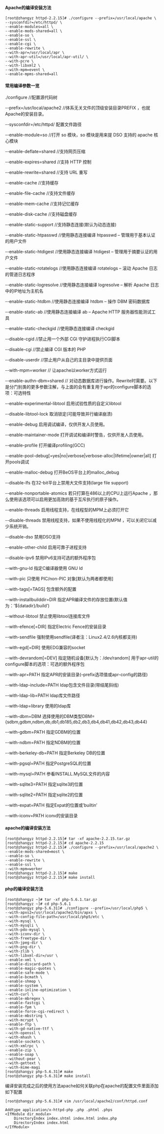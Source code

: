 #### Apache的编译安装方法

```shell
[root@zhangyz httpd-2.2.15]# ./configure --prefix=/usr/local/apache \
--sysconfdir=/etc/httpd/ \
--enable-modules=all \
--enable-mods-shared=all \
--enable-so \
--enable-ssl \
--enable-cgi \
--enable-rewrite \
--with-apr=/usr/local/apr \
--with-apr-util=/usr/local/apr-util/ \
--with-pcre \
--with-libxml2 \
--with-mpm=event \
--enable-mpms-shared=all
```

#### 常用编译参数一览

./configure //配置源代码树

--prefix=/usr/local/apache2 //体系无关文件的顶级安装目录PREFIX ，也就Apache的安装目录。

--sysconfdir=/etc/httpd/ 配置文件路径

--enable-module=so //打开 so 模块，so 模块是用来提 DSO 支持的 apache 核心模块

--enable-deflate=shared //支持网页压缩

--enable-expires=shared //支持 HTTP 控制

--enable-rewrite=shared //支持 URL 重写

--enable-cache //支持缓存

--enable-file-cache //支持文件缓存

--enable-mem-cache //支持记忆缓存

--enable-disk-cache //支持磁盘缓存

--enable-static-support //支持静态连接(默认为动态连接)

--enable-static-htpasswd //使用静态连接编译 htpasswd – 管理用于基本认证的用户文件

--enable-static-htdigest //使用静态连接编译 htdigest – 管理用于摘要认证的用户文件

--enable-static-rotatelogs //使用静态连接编译 rotatelogs – 滚动 Apache 日志的管道日志程序

--enable-static-logresolve //使用静态连接编译 logresolve – 解析 Apache 日志中的IP地址为主机名

--enable-static-htdbm //使用静态连接编译 htdbm – 操作 DBM 密码数据库

--enable-static-ab //使用静态连接编译 ab – Apache HTTP 服务器性能测试工具

--enable-static-checkgid //使用静态连接编译 checkgid

--disable-cgid //禁止用一个外部 CGI 守护进程执行CGI脚本

--disable-cgi //禁止编译 CGI 版本的 PHP

--disable-userdir //禁止用户从自己的主目录中提供页面

--with-mpm=worker // 让apache以worker方式运行

--enable-authn-dbm=shared // 对动态数据库进行操作。Rewrite时需要。以下是分门别类的更多参数注解，与上面的会有重复用于apr的configure脚本的选项：可选特性

--enable-experimental-libtool 启用试验性质的自定义libtool

--disable-libtool-lock 取消锁定(可能导致并行编译崩溃)

--enable-debug 启用调试编译，仅供开发人员使用。

--enable-maintainer-mode 打开调试和编译时警告，仅供开发人员使用。

--enable-profile 打开编译profiling(GCC)

--enable-pool-debug[=yes|no|verbose|verbose-alloc|lifetime|owner|all] 打开pools调试

--enable-malloc-debug 打开BeOS平台上的malloc_debug

--disable-lfs 在32-bit平台上禁用大文件支持(large file support)

--enable-nonportable-atomics 若只打算在486以上的CPU上运行Apache ，那么使用该选项可以启用更加高效的基于互斥执行的原子操作。

--enable-threads 启用线程支持，在线程型的MPM上必须打开它

--disable-threads 禁用线程支持，如果不使用线程化的MPM ，可以关闭它以减少系统开销。

--disable-dso 禁用DSO支持

--enable-other-child 启用可靠子进程支持

--disable-ipv6 禁用IPv6支持可选的额外程序包

--with-gnu-ld 指定C编译器使用 GNU ld

--with-pic 只使用 PIC/non-PIC 对象[默认为两者都使用]

--with-tags[=TAGS] 包含额外的配置

--with-installbuilddir=DIR 指定APR编译文件的存放位置(默认值为：’${datadir}/build’)

--without-libtool 禁止使用libtool连接库文件

--with-efence[=DIR] 指定Electric Fence的安装目录

--with-sendfile 强制使用sendfile(译者注：Linux2.4/2.6内核都支持)

--with-egd[=DIR] 使用EDG兼容的socket

--with-devrandom[=DEV] 指定随机设备[默认为：/dev/random] 用于apr-util的configure脚本的选项：可选的额外程序包

--with-apr=PATH 指定APR的安装目录(–prefix选项值或apr-config的路径)

--with-ldap-include=PATH ldap包含文件目录(带结尾斜线)

--with-ldap-lib=PATH ldap库文件路径

--with-ldap=library 使用的ldap库

--with-dbm=DBM 选择使用的DBM类型DBM={sdbm,gdbm,ndbm,db,db1,db185,db2,db3,db4,db41,db42,db43,db44}

--with-gdbm=PATH 指定GDBM的位置

--with-ndbm=PATH 指定NDBM的位置

--with-berkeley-db=PATH 指定Berkeley DB的位置

--with-pgsql=PATH 指定PostgreSQL的位置

--with-mysql=PATH 参看INSTALL.MySQL文件的内容

--with-sqlite3=PATH 指定sqlite3的位置

--with-sqlite2=PATH 指定sqlite2的位置

--with-expat=PATH 指定Expat的位置或’builtin’

--with-iconv=PATH iconv的安装目录



#### apache的编译安装方法

```shell
[root@zhangyz httpd-2.2.15]# tar -xf apache-2.2.15.tar.gz
[root@zhangyz httpd-2.2.15]# cd apache-2.2.15
[root@zhangyz httpd-2.2.15]# ./configure --prefix=/usr/local/apache2 \
--enable-mods-shared=most \
--enable-so \
--enable-rewrite \
--enable-ssl \
--with-mpm=worker
[root@zhangyz httpd-2.2.15]# make
[root@zhangyz httpd-2.2.15]# make install 
```

#### php的编译安装方法
```shell
[root@zhangyz ~]# tar -xf php-5.6.1.tar.gz
[root@zhangyz ~]# cd php-5.6.1
[root@zhangyz php-5.6.31]# ./configure --prefix=/usr/local/php5 \
--with-apxs2=/usr/local/apache2/bin/apxs \
--with-config-file-path=/usr/local/php5/etc \
--with-mysql \
--with-mysqli \
--with-pdo-mysql \
--with-iconv-dir \
--with-freetype-dir \
--with-jpeg-dir \
--with-png-dir \
--with-zlib \
--with-libxml-dir=/usr \
--enable-xml \
--enable-discard-path \
--enable-magic-quotes \
--enable-safe-mode \
--enable-bcmath \
--enable-shmop \
--enable-system \
--enable-inline-optimization \
--with-curl \
--enable-mbregex \
--enable-fastcgi \
--enable-fpm \
--enable-force-cgi-redirect \
--enable-mbstring \
--with-mcrypt \
--enable-ftp \
--with-gd-native-ttf \
--with-openssl \
--with-mhash \
--enable-sockets \
--with-xmlrpc \
--enable-zip \
--enable-soap \
--without-pear \
--with-gettext \
--with-mime-magi
[root@zhangyz php-5.6.31]# make
[root@zhangyz php-5.6.31]# make install 
```

编译安装完成之后的使用方法apache如何关联php在apache的配置文件里面添加如下配置

```shell
[root@zhangyz php-5.6.31]# vim /usr/local/apache2/conf/httpd.conf

Addtype application/x-httpd-php .php .phtml .phps
<IfModule dir_module>
    DirectoryIndex index.shtml index.html index.php
    DirectoryIndex index.html
</IfModule>
```
